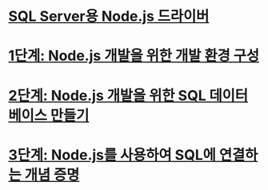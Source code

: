 # [SQL Server용 Node.js 드라이버](node-js-driver-for-sql-server.md)
# [1단계: Node.js 개발을 위한 개발 환경 구성](step-1-configure-development-environment-for-node-js-development.md)
# [2단계: Node.js 개발을 위한 SQL 데이터베이스 만들기](step-2-create-a-sql-database-for-node-js-development.md)
# [3단계: Node.js를 사용하여 SQL에 연결하는 개념 증명](step-3-proof-of-concept-connecting-to-sql-using-node-js.md)